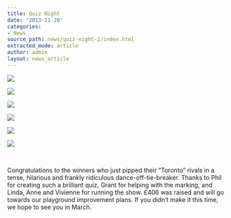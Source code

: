 ```yaml
---
title: Quiz Night
date: '2013-11-20'
categories:
- News
source_path: news/quiz-night-2/index.html
extracted_mode: article
author: admin
layout: news_article
---
```

[![](/assets/images/2013/11/fgcu_QuizNight004_1-150x150.jpg)](/news/quiz-night-2/attachment/fgcu_quiznight004_1/)

[![](/assets/images/2013/11/fgcu_QuizNight028_1-150x150.jpg)](/news/quiz-night-2/attachment/fgcu_quiznight028_1/)

[![](/assets/images/2013/11/fgcu_QuizNight040_1-150x150.jpg)](/news/quiz-night-2/attachment/fgcu_quiznight040_1/)

[![](/assets/images/2013/11/fgcu_QuizNight041_1-150x150.jpg)](/news/quiz-night-2/attachment/fgcu_quiznight041_1/)

[![](/assets/images/2013/11/fgcu_QuizNight042_1-150x150.jpg)](/news/quiz-night-2/attachment/fgcu_quiznight042_1/)

[![](/assets/images/2013/11/fgcu_QuizNight053_1-150x150.jpg)](/news/quiz-night-2/attachment/fgcu_quiznight053_1/)

&nbsp;

Congratulations to the winners who just pipped their “Toronto” rivals in a tense, hilarious and frankly ridiculous dance-off-tie-breaker. Thanks to Phil for creating such a brilliant quiz, Grant for helping with the marking, and Linda, Anne and Vivienne for running the show. £406 was raised and will go towards our playground improvement plans. If you didn’t make it this time, we hope to see you in March.

